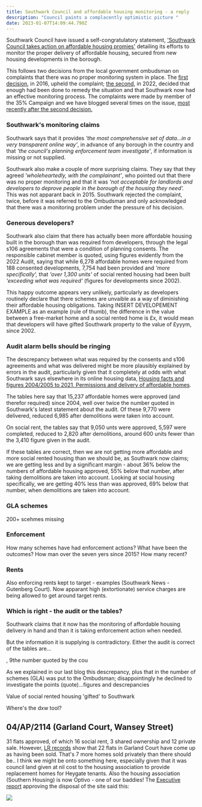 ```yaml
---
title: Southwark Council and affordable housing monitoring - a reply
description: "Council paints a complacently optimistic picture "
date: 2023-01-07T14:09:44.790Z
---
```

Southwark Council have issued a self-congratulatory statement, ['Southwark Council takes action on affordable housing promies'](https://www.southwark.gov.uk/news/2022/dec/southwark-council-takes-action-on-affordable-homes-promises#:~:text=21%20December%202022,fulfil%20their%20affordable%20housing%20commitments.) detailing its efforts to monitor the proper delivery of affordable housing, secured from new housing developments in the borough.

This follows two decisions from the local government ombudsman on complaints that there was no proper monitoring system in place.  The [first decision](https://www.35percent.org/img/LGOFinalDecisionSOR.pdf), in 2016, upheld the complaint; [ the second](https://www.lgo.org.uk/decisions/planning/other/21-009-646), in 2022, decided that enough had been  done to remedy the situation and that Southwark now had an effective monitoring process.  The complaints were made by member of the 35% Campaign and we have blogged several times on the issue, [most recently after the second decision.](https://www.35percent.org/posts/ombudsman-rejects-affordable-housing-complaint-against-southwark/)

### Southwark's monitoring claims

Southwark says that it provides *'the most comprehensive set of data...in a very transparent online way'*, in advance of any borough in the country and that *'the council's planning enforcement team investigate'*, if information is missing or not supplied.

Southwark also make a couple of more surprising claims.  They say that they agreed *'wholeheartedly, with the complainant'*, who pointed out that there was no proper monitoring and that it was *'not acceptable for landlords and developers to deprove people in the borough of the housing they need'.*  This was not apparant back in 2015.  Southwark rejected the complaint, twice, before it was referred to the Ombudsman and only acknowledged that there was a monitoring problem under the pressure of his decision.

### Generous developers?

Southwark also claim that there has actually been more affordable housing built in the borough than was required from developers, through the legal s106 agreements that were a condition of planning consents.  The responsible cabinet member is quoted, using figures evidently from the 2022 Audit, saying that while 6,278 affordable homes were required from 188 consented developments, 7,754 had been provided and *'more specifically',* that *'over 1,300 units'* of social rented housing had been built *'exceeding what was required'* (figures for developments since 2002).

This happy outcome appears very unlikely, particularly as developers routinely declare that there schemes are unvaible as a way of diminishing their affordable housing obligations.  Taking INSERT DEVELOPEMENT EXAMPLE as an example (rule of thumb), the difference in the value between a free-market home and a social rented home is  £x, it would mean that developers will have gifted Southwark property to the value of £yyym, since 2002.

### Audit alarm bells should be ringing

The descrepancy between what was required by the consents and s106 agreements and what was delivered might be more plausibly explained by errors in the audit, particularly given that it completely at odds with what Southwark says elsewhere in its online housing data, [Housing facts and figures 2004/2005 to 2021, Permissions and delivery of affordable homes](<Housing facts and figures 2004/2005 to 2021 Permissions and delivery of affordable homes>).

The tables here say that 15,237 affordable homes were approved (and therefor required) since 2004, well over twice the number quoted in Southwark's latest statement about the audit.  Of these 9,770 were delivered, reduced 6,985 after demolitions were taken into account.

On social rent, the tables say that 9,050 unts were approved, 5,597 were completed, reduced to 2,820 after demolitions, around 600 units fewer than the 3,410 figure given in the audit.

If these tables are correct, then we are not getting more affordable and more social rented housing than we should be, as Southwark now claims; we are getting less and by a significant margin - about 36% below the numbers of affordable housing approved, 55% below that number, after taking demolitions are taken into account.   Looking at social housing specifically, we are getting 40% less than was approved, 69% below that number, when demolitions are taken into account.

### GLA schemes

200+ scehmes missing

### Enforcement

How many schemes have had enforcement actions?  What have been the outcomes?  How man over the seven yers since 2015? How many recent? 

### Rents

Also enforcing rents kept to target - examples (Southwark News - Gutenberg Court).  Now apparant high (extortionate) service charges are being allowed to get around target rents.

### Which is right - the audit or the tables?

Southwark claims that it now has the monitoring of affordable housing delivery in hand and than it is taking enforcement action when needed.

But the information it is supplying is contradictory.  Either the audit is correct of the tables are...

, 9the number quoted by the cou

As we explained in our last blog this descrepancy, plus that in the number of schemes (GLA) was put to the Ombudsman; disappointingly he declined to investigate the points (quote)...figures and descrepancies

Value of social rented housing 'gifted' to Southwark

Where's the dxw tool?

## 04/AP/2114 (Garland Court, Wansey Street)

31 flats approved, of which 16 social rent, 3 shared ownership and 12 private sale.
However, [LR records](https://landregistry.data.gov.uk/app/ppd/search?et%5B%5D=lrcommon%3Afreehold&et%5B%5D=lrcommon%3Aleasehold&limit=100&nb%5B%5D=true&nb%5B%5D=false&paon=garland+court&postcode=se17+1lh&ptype%5B%5D=lrcommon%3Adetached&ptype%5B%5D=lrcommon%3Asemi-detached&ptype%5B%5D=lrcommon%3Aterraced&ptype%5B%5D=lrcommon%3Aflat-maisonette&ptype%5B%5D=lrcommon%3AotherPropertyType&street=wansey&tc%5B%5D=ppd%3AstandardPricePaidTransaction&tc%5B%5D=ppd%3AadditionalPricePaidTransaction) show that 22 flats in Garland Court have come up as having been sold.
That's 7 more homes sold privately than there should be..
I think we might be onto something here, especially given that it was council land given at nil cost to the housing association to provide replacement homes for Heygate tenants.
Also the housing association (Southern Housing) is now Optivo - one of our baddies!
The [Executive report](https://moderngov.southwark.gov.uk/Data/Executive/20041214/Agenda/Item%2018%20-%20Site%20known%20asthe%20Wansey%20Street%20car%20park,%20Wansey%20Street,%20SE17%20-%20Disposal.pdf) approving the disposal of the site said this:

![](img/screenshot-2023-02-13-at-11-34-26-item-no-item-18-site-known-asthe-wansey-street-car-park-wansey-street-se17-disposal.pdf-1-.png)